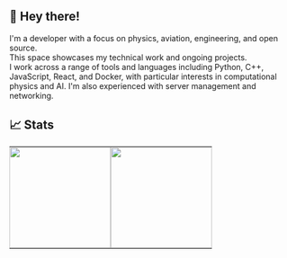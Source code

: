 ## 👋 Hey there!
I'm a developer with a focus on physics, aviation, engineering, and open source.\
This space showcases my technical work and ongoing projects.\
I work across a range of tools and languages including Python, C++, JavaScript, React, and Docker, with particular interests in computational physics and AI. I'm also experienced with server management and networking.

## 📈 Stats
<table>
  <tr>
    <td style="border: none; padding: 0;">
      <img src="https://github-readme-stats.vercel.app/api/top-langs/?username=mightykatun&layout=compact&theme=city_lights" height="180px" />
    </td>
    <td style="border: none; padding: 0;">
      <img src="https://github-readme-stats.vercel.app/api?username=mightykatun&show_icons=true&theme=city_lights" height="180px" />
    </td>
  </tr>
</table>

